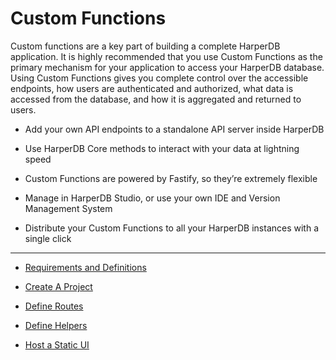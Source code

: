 # Custom Functions

Custom functions are a key part of building a complete HarperDB application. It is highly recommended that you use Custom Functions as the primary mechanism for your application to access your HarperDB database. Using Custom Functions gives you complete control over the accessible endpoints, how users are authenticated and authorized, what data is accessed from the database, and how it is aggregated and returned to users.

* Add your own API endpoints to a standalone API server inside HarperDB

* Use HarperDB Core methods to interact with your data at lightning speed

* Custom Functions are powered by Fastify, so they’re extremely flexible

* Manage in HarperDB Studio, or use your own IDE and Version Management System

* Distribute your Custom Functions to all your HarperDB instances with a single click

---
* [Requirements and Definitions](requirements-definitions.md)

* [Create A Project](create-project.md)

* [Define Routes](define-routes.md)

* [Define Helpers](define-helpers.md)

* [Host a Static UI](host-static.md)